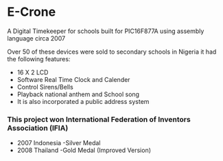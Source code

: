 # E-Crone
A Digital Timekeeper for schools built for PIC16F877A using assembly language circa 2007

Over 50 of these devices were sold to secondary schools in Nigeria it had the following features:
* 16 X 2 LCD
* Software Real Time Clock and Calender
* Control Sirens/Bells
* Playback national anthem and School song
* It is also incorporated a public address system

### This project won International Federation of Inventors Association (IFIA) ###

* 2007 Indonesia -Silver Medal
* 2008 Thailand  -Gold Medal (Improved Version)

